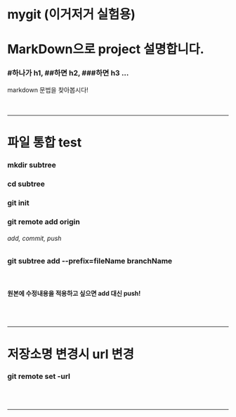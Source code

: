 # mygit (이거저거 실험용)
# MarkDown으로 project 설명합니다.
### #하나가 h1, ##하면 h2, ###하면 h3 ...


markdown 문법을 찾아봅시다!
<br><br><br>


***

# 파일 통합 test
### mkdir subtree
### cd subtree
### git init
### git remote add origin <rootRepo>
###### add, commit, push

### git subtree add --prefix=fileName <wantTmoveURL> branchName
<br>

#### 원본에 수정내용을 적용하고 싶으면 add 대신 push!
<br><br>
***

# 저장소명 변경시 url 변경

### git remote set -url
<br><br>

***